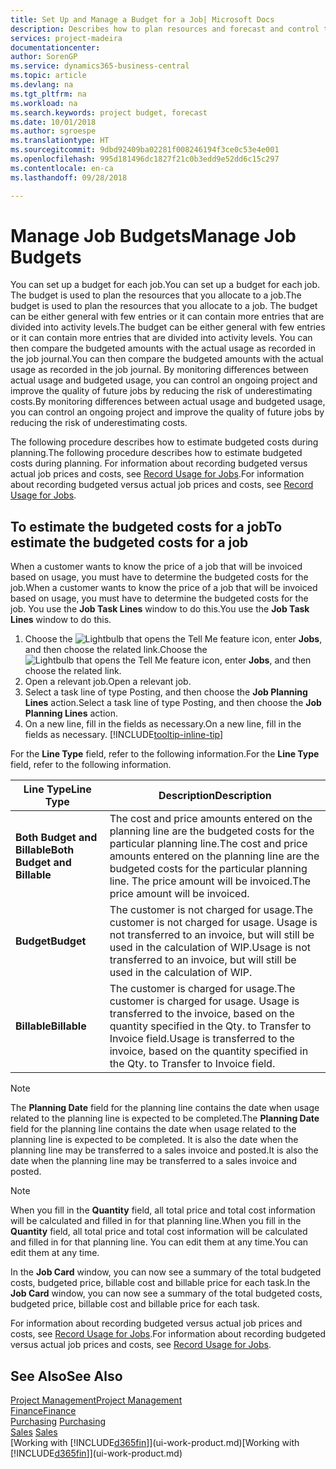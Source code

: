 ```yaml
---
title: Set Up and Manage a Budget for a Job| Microsoft Docs
description: Describes how to plan resources and forecast and control the costs of a project by setting up a budget for each job.
services: project-madeira
documentationcenter: 
author: SorenGP
ms.service: dynamics365-business-central
ms.topic: article
ms.devlang: na
ms.tgt_pltfrm: na
ms.workload: na
ms.search.keywords: project budget, forecast
ms.date: 10/01/2018
ms.author: sgroespe
ms.translationtype: HT
ms.sourcegitcommit: 9dbd92409ba02281f008246194f3ce0c53e4e001
ms.openlocfilehash: 995d181496dc1827f21c0b3edd9e52dd6c15c297
ms.contentlocale: en-ca
ms.lasthandoff: 09/28/2018

---
```

# <a name="manage-job-budgets"></a><span data-ttu-id="9d44e-103">Manage Job Budgets</span><span class="sxs-lookup"><span data-stu-id="9d44e-103">Manage Job Budgets</span></span>
<span data-ttu-id="9d44e-104">You can set up a budget for each job.</span><span class="sxs-lookup"><span data-stu-id="9d44e-104">You can set up a budget for each job.</span></span> <span data-ttu-id="9d44e-105">The budget is used to plan the resources that you allocate to a job.</span><span class="sxs-lookup"><span data-stu-id="9d44e-105">The budget is used to plan the resources that you allocate to a job.</span></span> <span data-ttu-id="9d44e-106">The budget can be either general with few entries or it can contain more entries that are divided into activity levels.</span><span class="sxs-lookup"><span data-stu-id="9d44e-106">The budget can be either general with few entries or it can contain more entries that are divided into activity levels.</span></span> <span data-ttu-id="9d44e-107">You can then compare the budgeted amounts with the actual usage as recorded in the job journal.</span><span class="sxs-lookup"><span data-stu-id="9d44e-107">You can then compare the budgeted amounts with the actual usage as recorded in the job journal.</span></span> <span data-ttu-id="9d44e-108">By monitoring differences between actual usage and budgeted usage, you can control an ongoing project and improve the quality of future jobs by reducing the risk of underestimating costs.</span><span class="sxs-lookup"><span data-stu-id="9d44e-108">By monitoring differences between actual usage and budgeted usage, you can control an ongoing project and improve the quality of future jobs by reducing the risk of underestimating costs.</span></span>

<span data-ttu-id="9d44e-109">The following procedure describes how to estimate budgeted costs during planning.</span><span class="sxs-lookup"><span data-stu-id="9d44e-109">The following procedure describes how to estimate budgeted costs during planning.</span></span> <span data-ttu-id="9d44e-110">For information about recording budgeted versus actual job prices and costs, see [Record Usage for Jobs](projects-how-record-job-usage.md).</span><span class="sxs-lookup"><span data-stu-id="9d44e-110">For information about recording budgeted versus actual job prices and costs, see [Record Usage for Jobs](projects-how-record-job-usage.md).</span></span>  

## <a name="JobBudgetCosts"></a> <span data-ttu-id="9d44e-111">To estimate the budgeted costs for a job</span><span class="sxs-lookup"><span data-stu-id="9d44e-111">To estimate the budgeted costs for a job</span></span>
<span data-ttu-id="9d44e-112">When a customer wants to know the price of a job that will be invoiced based on usage, you must have to determine the budgeted costs for the job.</span><span class="sxs-lookup"><span data-stu-id="9d44e-112">When a customer wants to know the price of a job that will be invoiced based on usage, you must have to determine the budgeted costs for the job.</span></span> <span data-ttu-id="9d44e-113">You use the **Job Task Lines** window to do this.</span><span class="sxs-lookup"><span data-stu-id="9d44e-113">You use the **Job Task Lines** window to do this.</span></span>

1. <span data-ttu-id="9d44e-114">Choose the ![Lightbulb that opens the Tell Me feature](media/ui-search/search_small.png "Tell me what you want to do") icon, enter **Jobs**, and then choose the related link.</span><span class="sxs-lookup"><span data-stu-id="9d44e-114">Choose the ![Lightbulb that opens the Tell Me feature](media/ui-search/search_small.png "Tell me what you want to do") icon, enter **Jobs**, and then choose the related link.</span></span>  
2. <span data-ttu-id="9d44e-115">Open a relevant job.</span><span class="sxs-lookup"><span data-stu-id="9d44e-115">Open a relevant job.</span></span>
3. <span data-ttu-id="9d44e-116">Select a task line of type Posting, and then choose the **Job Planning Lines** action.</span><span class="sxs-lookup"><span data-stu-id="9d44e-116">Select a task line of type Posting, and then choose the **Job Planning Lines** action.</span></span>
4. <span data-ttu-id="9d44e-117">On a new line, fill in the fields as necessary.</span><span class="sxs-lookup"><span data-stu-id="9d44e-117">On a new line, fill in the fields as necessary.</span></span> [!INCLUDE[tooltip-inline-tip](includes/tooltip-inline-tip_md.md)]   

<span data-ttu-id="9d44e-118">For the **Line Type** field, refer to the following information.</span><span class="sxs-lookup"><span data-stu-id="9d44e-118">For the **Line Type** field, refer to the following information.</span></span>  

| <span data-ttu-id="9d44e-119">Line Type</span><span class="sxs-lookup"><span data-stu-id="9d44e-119">Line Type</span></span> | <span data-ttu-id="9d44e-120">Description</span><span class="sxs-lookup"><span data-stu-id="9d44e-120">Description</span></span> |
| --- | --- |
| <span data-ttu-id="9d44e-121">**Both Budget and Billable**</span><span class="sxs-lookup"><span data-stu-id="9d44e-121">**Both Budget and Billable**</span></span> |<span data-ttu-id="9d44e-122">The cost and price amounts entered on the planning line are the budgeted costs for the particular planning line.</span><span class="sxs-lookup"><span data-stu-id="9d44e-122">The cost and price amounts entered on the planning line are the budgeted costs for the particular planning line.</span></span> <span data-ttu-id="9d44e-123">The price amount will be invoiced.</span><span class="sxs-lookup"><span data-stu-id="9d44e-123">The price amount will be invoiced.</span></span> |
| <span data-ttu-id="9d44e-124">**Budget**</span><span class="sxs-lookup"><span data-stu-id="9d44e-124">**Budget**</span></span> |<span data-ttu-id="9d44e-125">The customer is not charged for usage.</span><span class="sxs-lookup"><span data-stu-id="9d44e-125">The customer is not charged for usage.</span></span> <span data-ttu-id="9d44e-126">Usage is not transferred to an invoice, but will still be used in the calculation of WIP.</span><span class="sxs-lookup"><span data-stu-id="9d44e-126">Usage is not transferred to an invoice, but will still be used in the calculation of WIP.</span></span> |
| <span data-ttu-id="9d44e-127">**Billable**</span><span class="sxs-lookup"><span data-stu-id="9d44e-127">**Billable**</span></span> |<span data-ttu-id="9d44e-128">The customer is charged for usage.</span><span class="sxs-lookup"><span data-stu-id="9d44e-128">The customer is charged for usage.</span></span> <span data-ttu-id="9d44e-129">Usage is transferred to the invoice, based on the quantity specified in the Qty. to Transfer to Invoice field.</span><span class="sxs-lookup"><span data-stu-id="9d44e-129">Usage is transferred to the invoice, based on the quantity specified in the Qty. to Transfer to Invoice field.</span></span> |

> [!NOTE]  
>   <span data-ttu-id="9d44e-130">The **Planning Date** field for the planning line contains the date when usage related to the planning line is expected to be completed.</span><span class="sxs-lookup"><span data-stu-id="9d44e-130">The **Planning Date** field for the planning line contains the date when usage related to the planning line is expected to be completed.</span></span> <span data-ttu-id="9d44e-131">It is also the date when the planning line may be transferred to a sales invoice and posted.</span><span class="sxs-lookup"><span data-stu-id="9d44e-131">It is also the date when the planning line may be transferred to a sales invoice and posted.</span></span>  

> [!NOTE]  
>   <span data-ttu-id="9d44e-132">When you fill in the **Quantity** field, all total price and total cost information will be calculated and filled in for that planning line.</span><span class="sxs-lookup"><span data-stu-id="9d44e-132">When you fill in the **Quantity** field, all total price and total cost information will be calculated and filled in for that planning line.</span></span> <span data-ttu-id="9d44e-133">You can edit them at any time.</span><span class="sxs-lookup"><span data-stu-id="9d44e-133">You can edit them at any time.</span></span>

<span data-ttu-id="9d44e-134">In the **Job Card** window, you can now see a summary of the total budgeted costs, budgeted price, billable cost and billable price for each task.</span><span class="sxs-lookup"><span data-stu-id="9d44e-134">In the **Job Card** window, you can now see a summary of the total budgeted costs, budgeted price, billable cost and billable price for each task.</span></span>

<span data-ttu-id="9d44e-135">For information about recording budgeted versus actual job prices and costs, see [Record Usage for Jobs](projects-how-record-job-usage.md).</span><span class="sxs-lookup"><span data-stu-id="9d44e-135">For information about recording budgeted versus actual job prices and costs, see [Record Usage for Jobs](projects-how-record-job-usage.md).</span></span>

## <a name="see-also"></a><span data-ttu-id="9d44e-136">See Also</span><span class="sxs-lookup"><span data-stu-id="9d44e-136">See Also</span></span>
[<span data-ttu-id="9d44e-137">Project Management</span><span class="sxs-lookup"><span data-stu-id="9d44e-137">Project Management</span></span>](projects-manage-projects.md)  
[<span data-ttu-id="9d44e-138">Finance</span><span class="sxs-lookup"><span data-stu-id="9d44e-138">Finance</span></span>](finance.md)  
<span data-ttu-id="9d44e-139">[Purchasing](purchasing-manage-purchasing.md)       </span><span class="sxs-lookup"><span data-stu-id="9d44e-139">[Purchasing](purchasing-manage-purchasing.md)       </span></span>  
<span data-ttu-id="9d44e-140">[Sales](sales-manage-sales.md)    </span><span class="sxs-lookup"><span data-stu-id="9d44e-140">[Sales](sales-manage-sales.md)    </span></span>  
<span data-ttu-id="9d44e-141">[Working with [!INCLUDE[d365fin](includes/d365fin_md.md)]](ui-work-product.md)</span><span class="sxs-lookup"><span data-stu-id="9d44e-141">[Working with [!INCLUDE[d365fin](includes/d365fin_md.md)]](ui-work-product.md)</span></span>  

